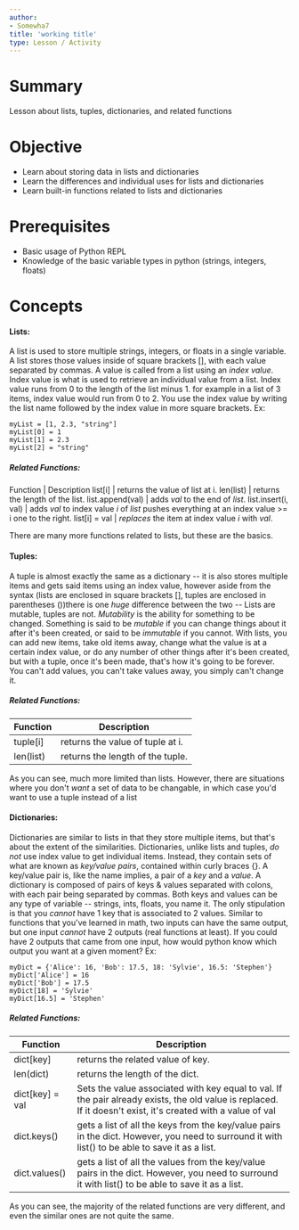 ```yaml
---
author:
- Somewha7
title: 'working title'
type: Lesson / Activity
---
```


Summary
=======

Lesson about lists, tuples, dictionaries, and related functions

Objective
=========

-   Learn about storing data in lists and dictionaries
-   Learn the differences and individual uses for lists and dictionaries
-   Learn built-in functions related to lists and dictionaries

Prerequisites
=============

-   Basic usage of Python REPL
-   Knowledge of the basic variable types in python (strings, integers, floats)

Concepts
============

#### Lists:
A list is used to store multiple strings, integers, or floats in a single variable. A list stores those values inside of square brackets [], with each value separated by commas. A value is called from a list using an *index value*. Index value is what is used to retrieve an individual value from a list. Index value runs from 0 to the length of the list minus 1. for example in a list of 3 items, index value would run from 0 to 2. You use the index value by writing the list name followed by the index value in more square brackets.
Ex: 
```
myList = [1, 2.3, "string"]
myList[0] = 1
myList[1] = 2.3
myList[2] = "string"
```

##### Related Functions:
Function | Description
list\[i] | returns the value of list at i.
len(list) | returns the length of the list.
list.append(val) | adds *val* to the end of *list*.
list.insert(i, val) | adds *val* to index value *i* of *list* pushes everything at an index value >= i one to the right.
list\[i] = val | *replaces* the item at index value *i* with *val*.

There are many more functions related to lists, but these are the basics.

#### Tuples:
A tuple is almost exactly the same as a dictionary -- it is also stores multiple items and gets said items using an index value, however aside from the syntax (lists are enclosed in square brackets \[], tuples are enclosed in parentheses ())there is one *huge* difference between the two -- Lists are mutable, tuples are not. *Mutability* is the ability for something to be changed. Something is said to be *mutable* if you can change things about it after it's been created, or said to be *immutable* if you cannot. With lists, you can add new items, take old items away, change what the value is at a certain index value, or do any number of other things after it's been created, but with a tuple, once it's been made, that's how it's going to be forever. You can't add values, you can't take values away, you simply can't change it.

##### Related Functions:
Function | Description
---------|------------
tuple\[i] | returns the value of tuple at i.
len(list) | returns the length of the tuple.

As you can see, much more limited than lists. However, there are situations where you don't *want* a set of data to be changable, in which case you'd want to use a tuple instead of a list

#### Dictionaries:
Dictionaries are similar to lists in that they store multiple items, but that's about the extent of the similarities. Dictionaries, unlike lists and tuples, *do not* use index value to get individual items. Instead, they contain sets of what are known as *key/value pairs*, contained within curly braces {}. A key/value pair is, like the name implies, a pair of a *key* and a *value*. A dictionary is composed of pairs of keys & values separated with colons, with each pair being separated by commas. Both keys and values can be any type of variable -- strings, ints, floats, you name it. The only stipulation is that you *cannot* have 1 key that is associated to 2 values. Similar to functions that you've learned in math, two inputs can have the same output, but one input *cannot* have 2 outputs (real functions at least). If you could have 2 outputs that came from one input, how would python know which output you want at a given moment?
Ex:
```
myDict = {'Alice': 16, 'Bob': 17.5, 18: 'Sylvie', 16.5: 'Stephen'}
myDict['Alice'] = 16
myDict['Bob'] = 17.5
myDict[18] = 'Sylvie'
myDict[16.5] = 'Stephen'
```

##### Related Functions:
Function | Description
---------|------------
dict\[key] | returns the related value of key.
len(dict) | returns the length of the dict.
dict\[key] = val | Sets the value associated with key equal to val. If the pair already exists, the old value is replaced. If it doesn't exist, it's created with a value of val
dict.keys() | gets a list of all the keys from the key/value pairs in the dict. However, you need to surround it with list() to be able to save it as a list.
dict.values() | gets a list of all the values from the key/value pairs in the dict. However, you need to surround it with list() to be able to save it as a list.

As you can see, the majority of the related functions are very different, and even the similar ones are not quite the same.
